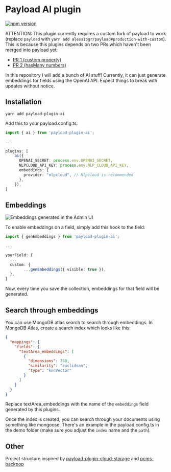 # Payload AI plugin

[![npm version](https://badge.fury.io/js/payload-plugin-ai.svg)](https://badge.fury.io/js/payload-plugin-ai)

ATTENTION: This plugin currently requires a custom fork of payload to work (replace `payload` with `yarn add alessiogr/payload#production-with-custom`). This is because this plugins depends on two PRs which haven't been merged into payload yet:

- [PR 1 (custom property)](https://github.com/payloadcms/payload/pull/2436)
- [PR 2 (hasMany numbers)](https://github.com/payloadcms/payload/pull/2517)

In this repository I will add a bunch of AI stuff! Currently, it can just generate embeddings for fields using the OpenAI API. Expect things to break with updates without notice.

## Installation

`yarn add payload-plugin-ai`

Add this to your payload.config.ts:
```ts
import { ai } from 'payload-plugin-ai';

...

plugins: [
    ai({
      OPENAI_SECRET: process.env.OPENAI_SECRET,
      NLPCLOUD_API_KEY: process.env.NLP_CLOUD_API_KEY,
      embeddings: {
        provider: "nlpcloud", // Nlpcloud is recommended
      },
    }),
]
```

## Embeddings

![Embeddings generated in the Admin UI](https://user-images.githubusercontent.com/70709113/229883550-5cec9ab9-dc53-4e00-9b47-f3509beb1705.jpg)

To enable embeddings on a field, simply add this hook to the field:

```ts
import { genEmbeddings } from 'payload-plugin-ai';

...

yourField: {
  ...
  custom: {
        ...genEmbeddings({ visible: true }),
  },
}
```

Now, every time you save the collection, embeddings for that field will be generated.

## Search through embeddings

You can use MongoDB atlas search to search through embeddings. In MongoDB Atlas, create a search index which looks like this:

```json
{
  "mappings": {
    "fields": {
      "textArea_embeddings": [
        {
          "dimensions": 768,
          "similarity": "euclidean",
          "type": "knnVector"
        }
      ]
    }
  }
}
```

Replace textArea_embeddings with the name of the `embeddings` field generated by this plugins.

Once the index is created, you can search through your documents using something like mongoose. There's an example in the payload.config.ts in the demo folder (make sure you adjust the `index` name and the `path`).

## Other

Project structure inspired by [payload-plugin-cloud-storage](https://github.com/payloadcms/plugin-cloud-storage) and [pcms-backpop](https://github.com/TimHal/pcms-backpop)
